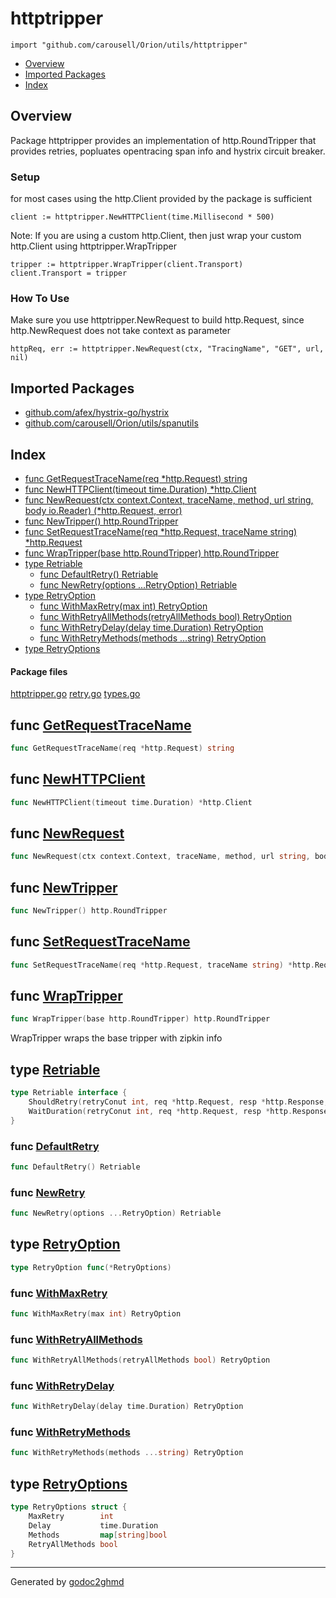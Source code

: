 # httptripper
`import "github.com/carousell/Orion/utils/httptripper"`

* [Overview](#pkg-overview)
* [Imported Packages](#pkg-imports)
* [Index](#pkg-index)

## <a name="pkg-overview">Overview</a>
Package httptripper provides an implementation of http.RoundTripper that provides retries, popluates opentracing span info and hystrix circuit breaker.

### Setup
for most cases using the http.Client provided by the package is sufficient

	client := httptripper.NewHTTPClient(time.Millisecond * 500)

Note: If you are using a custom http.Client, then just wrap your custom http.Client using httptripper.WrapTripper

	tripper := httptripper.WrapTripper(client.Transport)
	client.Transport = tripper

### How To Use
Make sure you use httptripper.NewRequest to build http.Request, since http.NewRequest does not take context as parameter

	httpReq, err := httptripper.NewRequest(ctx, "TracingName", "GET", url, nil)

## <a name="pkg-imports">Imported Packages</a>

- [github.com/afex/hystrix-go/hystrix](https://godoc.org/github.com/afex/hystrix-go/hystrix)
- [github.com/carousell/Orion/utils/spanutils](./../spanutils)

## <a name="pkg-index">Index</a>
* [func GetRequestTraceName(req \*http.Request) string](#GetRequestTraceName)
* [func NewHTTPClient(timeout time.Duration) \*http.Client](#NewHTTPClient)
* [func NewRequest(ctx context.Context, traceName, method, url string, body io.Reader) (\*http.Request, error)](#NewRequest)
* [func NewTripper() http.RoundTripper](#NewTripper)
* [func SetRequestTraceName(req \*http.Request, traceName string) \*http.Request](#SetRequestTraceName)
* [func WrapTripper(base http.RoundTripper) http.RoundTripper](#WrapTripper)
* [type Retriable](#Retriable)
  * [func DefaultRetry() Retriable](#DefaultRetry)
  * [func NewRetry(options ...RetryOption) Retriable](#NewRetry)
* [type RetryOption](#RetryOption)
  * [func WithMaxRetry(max int) RetryOption](#WithMaxRetry)
  * [func WithRetryAllMethods(retryAllMethods bool) RetryOption](#WithRetryAllMethods)
  * [func WithRetryDelay(delay time.Duration) RetryOption](#WithRetryDelay)
  * [func WithRetryMethods(methods ...string) RetryOption](#WithRetryMethods)
* [type RetryOptions](#RetryOptions)

#### <a name="pkg-files">Package files</a>
[httptripper.go](./httptripper.go) [retry.go](./retry.go) [types.go](./types.go) 

## <a name="GetRequestTraceName">func</a> [GetRequestTraceName](./httptripper.go#L153)
``` go
func GetRequestTraceName(req *http.Request) string
```

## <a name="NewHTTPClient">func</a> [NewHTTPClient](./httptripper.go#L128)
``` go
func NewHTTPClient(timeout time.Duration) *http.Client
```

## <a name="NewRequest">func</a> [NewRequest](./httptripper.go#L139)
``` go
func NewRequest(ctx context.Context, traceName, method, url string, body io.Reader) (*http.Request, error)
```

## <a name="NewTripper">func</a> [NewTripper](./httptripper.go#L120)
``` go
func NewTripper() http.RoundTripper
```

## <a name="SetRequestTraceName">func</a> [SetRequestTraceName](./httptripper.go#L147)
``` go
func SetRequestTraceName(req *http.Request, traceName string) *http.Request
```

## <a name="WrapTripper">func</a> [WrapTripper](./httptripper.go#L112)
``` go
func WrapTripper(base http.RoundTripper) http.RoundTripper
```
WrapTripper wraps the base tripper with zipkin info

## <a name="Retriable">type</a> [Retriable](./types.go#L8-L11)
``` go
type Retriable interface {
    ShouldRetry(retryConut int, req *http.Request, resp *http.Response, err error) bool
    WaitDuration(retryConut int, req *http.Request, resp *http.Response, err error) time.Duration
}
```

### <a name="DefaultRetry">func</a> [DefaultRetry](./retry.go#L44)
``` go
func DefaultRetry() Retriable
```

### <a name="NewRetry">func</a> [NewRetry](./retry.go#L34)
``` go
func NewRetry(options ...RetryOption) Retriable
```

## <a name="RetryOption">type</a> [RetryOption](./types.go#L20)
``` go
type RetryOption func(*RetryOptions)
```

### <a name="WithMaxRetry">func</a> [WithMaxRetry](./retry.go#L53)
``` go
func WithMaxRetry(max int) RetryOption
```

### <a name="WithRetryAllMethods">func</a> [WithRetryAllMethods](./retry.go#L76)
``` go
func WithRetryAllMethods(retryAllMethods bool) RetryOption
```

### <a name="WithRetryDelay">func</a> [WithRetryDelay](./retry.go#L59)
``` go
func WithRetryDelay(delay time.Duration) RetryOption
```

### <a name="WithRetryMethods">func</a> [WithRetryMethods](./retry.go#L65)
``` go
func WithRetryMethods(methods ...string) RetryOption
```

## <a name="RetryOptions">type</a> [RetryOptions](./types.go#L13-L18)
``` go
type RetryOptions struct {
    MaxRetry        int
    Delay           time.Duration
    Methods         map[string]bool
    RetryAllMethods bool
}
```

- - -
Generated by [godoc2ghmd](https://github.com/GandalfUK/godoc2ghmd)